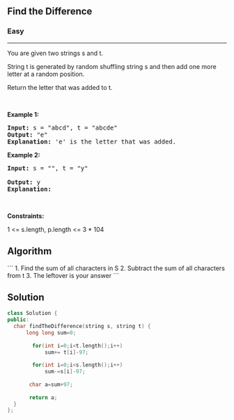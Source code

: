 <h2>Find the Difference</h2>
<h3>Easy</h3><hr>
<div><p>You are given two strings s and t.

String t is generated by random shuffling string s and then add one more letter at a random position.

Return the letter that was added to t.
</p>




<p>&nbsp;</p>
<p><strong>Example 1:</strong></p>

      
 
<pre><strong>Input:</strong> s = "abcd", t = "abcde"
<strong>Output:</strong> "e"
<strong>Explanation:</strong> 'e' is the letter that was added.
</pre>

<p><strong>Example 2:</strong></p>

<pre><strong>Input:</strong> s = "", t = "y"
     
<strong>Output:</strong> y
<strong>Explanation:</strong>
</pre>

<p>&nbsp;</p>
<p><strong>Constraints:</strong></p>
1 <= s.length, p.length <= 3 * 104

  <h2> Algorithm </h2>
 ```
  1. Find the sum of all characters in S
  2. Subtract the sum of all characters from t
  3. The leftover is your answer
  ```
  <h2> Solution </h2>
  
  ``` c++ 
class Solution {
public:
    char findTheDifference(string s, string t) {
        long long sum=0;
        
          for(int i=0;i<t.length();i++)
              sum+= t[i]-97;
          
          for(int i=0;i<s.length();i++)
              sum-=s[i]-97;
        
         char a=sum+97;
        
         return a;
    }
};
  ```
</div>
